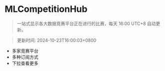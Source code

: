 # MLCompetitionHub

> 一站式显示各大数据竞赛平台正在进行的比赛，每天 16:00 UTC+8 自动更新。
  
> 更新时间: 2024-10-23T16:00:03+0800 

* 多家竞赛平台
* 多种订阅方式
* 下拉查看更多